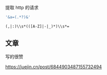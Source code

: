 提取 http 的请求 

```javascript
'&a=(.*?)&'
```

```
(,|:)\\s*(([A-Z]|-|_)*)\\s*=
```

## 文章

写的很赞

https://juejin.cn/post/6844903487155732494

